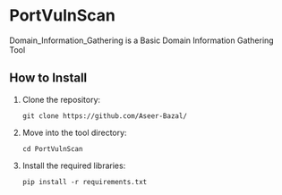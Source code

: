 # PortVulnScan
Domain_Information_Gathering is a Basic Domain Information Gathering Tool

## How to Install

<ol>
<li>Clone the repository:</li>
  
```
git clone https://github.com/Aseer-Bazal/
```
<li>Move into the tool directory:</li>

```
cd PortVulnScan
```
<li>Install the required libraries:</li> 

```
pip install -r requirements.txt
```
</ol>
